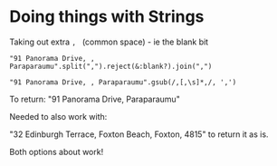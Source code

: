 # Doing things with Strings

Taking out extra `, ` (common space) - ie the blank bit

`"91 Panorama Drive, , Paraparaumu".split(",").reject(&:blank?).join(",")`

`"91 Panorama Drive, , Paraparaumu".gsub(/,[,\s]*,/, ',')`

To return: "91 Panorama Drive, Paraparaumu"

Needed to also work with:

"32 Edinburgh Terrace, Foxton Beach, Foxton, 4815" to return it as is.

Both options about work!
